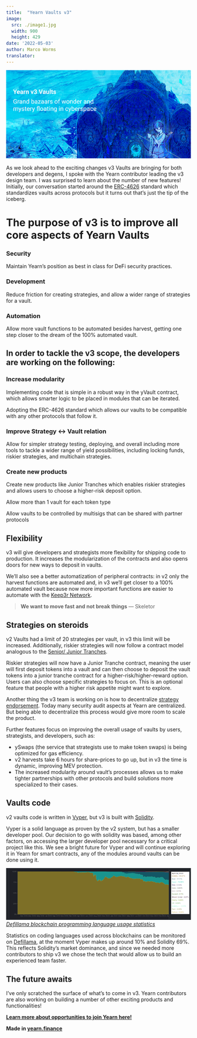 ```yaml
---
title:  "Yearn Vaults v3"
image:
  src: ./image1.jpg
  width: 900
  height: 429
date: '2022-05-03'
author: Marco Worms
translator: 
---
```


![](./image1.jpg?w=900&h=429)

As we look ahead to the exciting changes v3 Vaults are bringing for both developers and degens, I spoke with the Yearn contributor leading the v3 design team. I was surprised to learn about the number of new features! Initially, our conversation started around the [ERC-4626](https://twitter.com/iearnfinance/status/1511444220850184197) standard which standardizes vaults across protocols but it turns out that’s just the tip of the iceberg.

# The purpose of v3 is to improve all core aspects of Yearn Vaults

### Security

Maintain Yearn’s position as best in class for DeFi security practices.

### Development

Reduce friction for creating strategies, and allow a wider range of strategies for a vault.

### Automation

Allow more vault functions to be automated besides harvest, getting one step closer to the dream of the 100% automated vault.

## In order to tackle the v3 scope, the developers are working on the following:

### Increase modularity

Implementing code that is simple in a robust way in the yVault contract, which allows smarter logic to be placed in modules that can be iterated.

Adopting the ERC-4626 standard which allows our vaults to be compatible with any other protocols that follow it.

### Improve Strategy <-> Vault relation

Allow for simpler strategy testing, deploying, and overall including more tools to tackle a wider range of yield possibilities, including locking funds, riskier strategies, and multichain strategies.

### Create new products

Create new products like Junior Tranches which enables riskier strategies and allows users to choose a higher-risk deposit option.

Allow more than 1 vault for each token type

Allow vaults to be controlled by multisigs that can be shared with partner protocols

## Flexibility

v3 will give developers and strategists more flexibility for shipping code to production. It increases the modularization of the contracts and also opens doors for new ways to deposit in vaults.

We’ll also see a better automatization of peripheral contracts: in v2 only the harvest functions are automated and, in v3 we’ll get closer to a 100% automated vault because now more important functions are easier to automate with the [Keep3r Network](https://keep3r.network/).

> **We want to move fast and not break things** — Skeletor

## Strategies on steroids

v2 Vaults had a limit of 20 strategies per vault, in v3 this limit will be increased. Additionally, riskier strategies will now follow a contract model analogous to the [Senior/ Junior Tranches](https://corporatefinanceinstitute.com/resources/knowledge/finance/junior-tranche-debt/).

Riskier strategies will now have a Junior Tranche contract, meaning the user will first deposit tokens into a vault and can then choose to deposit the vault tokens into a junior tranche contract for a higher-risk/higher-reward option. Users can also choose specific strategies to focus on. This is an optional feature that people with a higher risk appetite might want to explore.

Another thing the v3 team is working on is how to decentralize [strategy endorsement](https://medium.com/iearn/how-new-yearn-vault-strategies-are-endorsed-8c0e0870790d). Today many security audit aspects at Yearn are centralized. But being able to decentralize this process would give more room to scale the product.

Further features focus on improving the overall usage of vaults by users, strategists, and developers, such as:

- ySwaps (the service that strategists use to make token swaps) is being optimized for gas efficiency.
- v2 harvests take 6 hours for share-prices to go up, but in v3 the time is dynamic, improving MEV protection.
- The increased modularity around vault’s processes allows us to make tighter partnerships with other protocols and build solutions more specialized to their cases.

## Vaults code
v2 vaults code is written in [Vyper](https://vyper.readthedocs.io/en/stable/), but v3 is built with [Solidity](https://docs.soliditylang.org/en/v0.8.13/).

Vyper is a solid language as proven by the v2 system, but has a smaller developer pool. Our decision to go with solidity was based, among other factors, on accessing the larger developer pool necessary for a critical project like this. We see a bright future for Vyper and will continue exploring it in Yearn for smart contracts, any of the modules around vaults can be done using it.

![](./image2.jpg?w=900&h=253)\
*[Defillama blockchain programming language usage statistics](https://defillama.com/languages)*

Statistics on coding languages used across blockchains can be monitored on [Defillama](https://defillama.com/languages), at the moment Vyper makes up around 10% and Solidity 69%. This reflects Solidity’s market dominance, and since we needed more contributors to ship v3 we chose the tech that would allow us to build an experienced team faster.

## The future awaits

I’ve only scratched the surface of what’s to come in v3. Yearn contributors are also working on building a number of other exciting products and functionalities! 

**[Learn more about opportunities to join Yearn here!](https://yearnfinance.notion.site/Join-Us-3e9c95b9bd7846a18c0f1cbe6ab05eda)**

**Made in [yearn.finance](https://yearn.finance/#/portfolio)**
